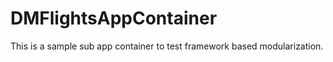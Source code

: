 # DMFlightsAppContainer

This is a sample sub app container to test framework based modularization.
